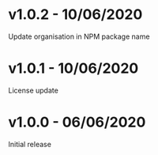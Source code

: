 # v1.0.2 - 10/06/2020
Update organisation in NPM package name

# v1.0.1 - 10/06/2020
License update

# v1.0.0 - 06/06/2020
Initial release